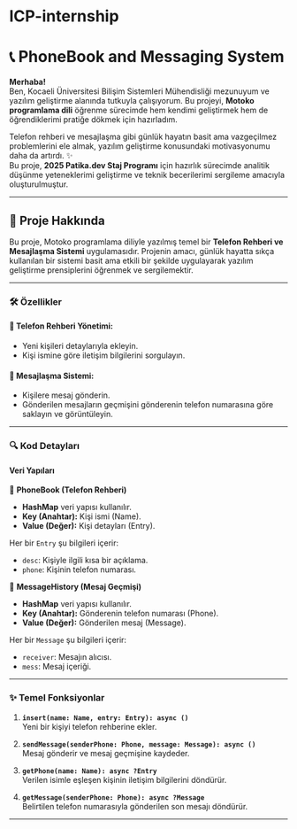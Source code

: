 # ICP-internship

# 📞 PhoneBook and Messaging System

**Merhaba!**  
Ben, Kocaeli Üniversitesi Bilişim Sistemleri Mühendisliği mezunuyum ve yazılım geliştirme alanında tutkuyla çalışıyorum. Bu projeyi, **Motoko programlama dili** öğrenme sürecimde hem kendimi geliştirmek hem de öğrendiklerimi pratiğe dökmek için hazırladım.  

Telefon rehberi ve mesajlaşma gibi günlük hayatın basit ama vazgeçilmez problemlerini ele almak, yazılım geliştirme konusundaki motivasyonumu daha da artırdı. ✨  
Bu proje, **2025 Patika.dev Staj Programı** için hazırlık sürecimde analitik düşünme yeteneklerimi geliştirme ve teknik becerilerimi sergileme amacıyla oluşturulmuştur.  

---

## 🚀 **Proje Hakkında**

Bu proje, Motoko programlama diliyle yazılmış temel bir **Telefon Rehberi ve Mesajlaşma Sistemi** uygulamasıdır. Projenin amacı, günlük hayatta sıkça kullanılan bir sistemi basit ama etkili bir şekilde uygulayarak yazılım geliştirme prensiplerini öğrenmek ve sergilemektir.

---

### 🛠️ **Özellikler**

#### 📒 Telefon Rehberi Yönetimi:
- Yeni kişileri detaylarıyla ekleyin.  
- Kişi ismine göre iletişim bilgilerini sorgulayın.  

#### 💬 Mesajlaşma Sistemi:
- Kişilere mesaj gönderin.  
- Gönderilen mesajların geçmişini gönderenin telefon numarasına göre saklayın ve görüntüleyin.  

---

### 🔍 **Kod Detayları**

#### **Veri Yapıları**

📂 **PhoneBook (Telefon Rehberi)**  
- **HashMap** veri yapısı kullanılır.  
- **Key (Anahtar):** Kişi ismi (Name).  
- **Value (Değer):** Kişi detayları (Entry).  

Her bir `Entry` şu bilgileri içerir:  
- `desc`: Kişiyle ilgili kısa bir açıklama.  
- `phone`: Kişinin telefon numarası.  

📂 **MessageHistory (Mesaj Geçmişi)**  
- **HashMap** veri yapısı kullanılır.  
- **Key (Anahtar):** Gönderenin telefon numarası (Phone).  
- **Value (Değer):** Gönderilen mesaj (Message).  

Her bir `Message` şu bilgileri içerir:  
- `receiver`: Mesajın alıcısı.  
- `mess`: Mesaj içeriği.  

---

### ✨ **Temel Fonksiyonlar**

1. **`insert(name: Name, entry: Entry): async ()`**  
   Yeni bir kişiyi telefon rehberine ekler.

2. **`sendMessage(senderPhone: Phone, message: Message): async ()`**  
   Mesaj gönderir ve mesaj geçmişine kaydeder.

3. **`getPhone(name: Name): async ?Entry`**  
   Verilen isimle eşleşen kişinin iletişim bilgilerini döndürür.

4. **`getMessage(senderPhone: Phone): async ?Message`**  
   Belirtilen telefon numarasıyla gönderilen son mesajı döndürür.

---





